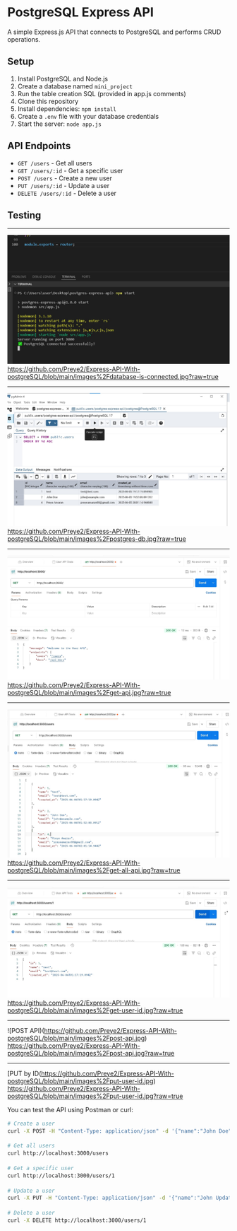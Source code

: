 # PostgreSQL Express API

A simple Express.js API that connects to PostgreSQL and performs CRUD operations.

## Setup

1. Install PostgreSQL and Node.js
2. Create a database named `mini_project`
3. Run the table creation SQL (provided in app.js comments)
4. Clone this repository
5. Install dependencies: `npm install`
6. Create a `.env` file with your database credentials
7. Start the server: `node app.js`

## API Endpoints

- `GET /users` - Get all users
- `GET /users/:id` - Get a specific user
- `POST /users` - Create a new user
- `PUT /users/:id` - Update a user
- `DELETE /users/:id` - Delete a user

## Testing

---

![database connection in my VSC](https://github.com/Preye2/Express-API-With-postgreSQL/blob/main/images%2Fdatabase-is-connected.jpg)
https://github.com/Preye2/Express-API-With-postgreSQL/blob/main/images%2Fdatabase-is-connected.jpg?raw=true

___


![Postgres DB connection](https://github.com/Preye2/Express-API-With-postgreSQL/blob/main/images%2Fpostgres-db.jpg)
https://github.com/Preye2/Express-API-With-postgreSQL/blob/main/images%2Fpostgres-db.jpg?raw=true

---

![GET API Implementation](https://github.com/Preye2/Express-API-With-postgreSQL/blob/main/images%2Fget-api.jpg)
https://github.com/Preye2/Express-API-With-postgreSQL/blob/main/images%2Fget-api.jpg?raw=true

---

![GET All](https://github.com/Preye2/Express-API-With-postgreSQL/blob/main/images%2Fget-all-api.jpg)
https://github.com/Preye2/Express-API-With-postgreSQL/blob/main/images%2Fget-all-api.jpg?raw=true

---

![Get by ID](https://github.com/Preye2/Express-API-With-postgreSQL/blob/main/images%2Fget-user-id.jpg)
https://github.com/Preye2/Express-API-With-postgreSQL/blob/main/images%2Fget-user-id.jpg?raw=true

---

![POST API)(https://github.com/Preye2/Express-API-With-postgreSQL/blob/main/images%2Fpost-api.jpg)
https://github.com/Preye2/Express-API-With-postgreSQL/blob/main/images%2Fpost-api.jpg?raw=true

---

[PUT by ID(https://github.com/Preye2/Express-API-With-postgreSQL/blob/main/images%2Fput-user-id.jpg)
https://github.com/Preye2/Express-API-With-postgreSQL/blob/main/images%2Fput-user-id.jpg?raw=true


You can test the API using Postman or curl:

```bash
# Create a user
curl -X POST -H "Content-Type: application/json" -d '{"name":"John Doe","email":"john@example.com"}' http://localhost:3000/users

# Get all users
curl http://localhost:3000/users

# Get a specific user
curl http://localhost:3000/users/1

# Update a user
curl -X PUT -H "Content-Type: application/json" -d '{"name":"John Updated","email":"john.updated@example.com"}' http://localhost:3000/users/1

# Delete a user
curl -X DELETE http://localhost:3000/users/1
